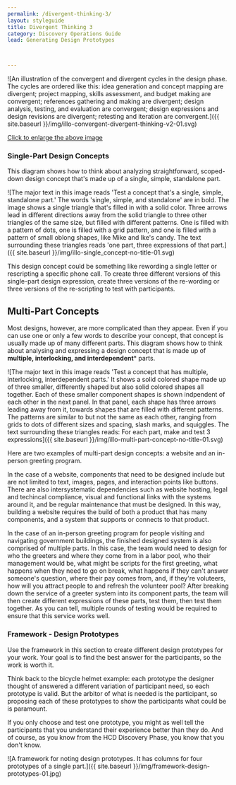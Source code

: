 ```yaml
---
permalink: /divergent-thinking-3/
layout: styleguide
title: Divergent Thinking 3
category: Discovery Operations Guide
lead: Generating Design Prototypes



---
```


![An illustration of the convergent and divergent cycles in the design phase. The cycles are ordered like this: idea generation and concept mapping are divergent; project mapping, skills assessment, and budget making are convergent; references gathering and making are divergent; design analysis, testing, and evaluation are convergent; design expressions and design revisions are divergent; retesting and iteration are convergent.]({{ site.baseurl }}/img/illo-convergent-divergent-thinking-v2-01.svg)

<a href="/HCD-Design-Operations-Guide/img/illo-convergent-divergent-thinking-v2-01.svg" alt=" " target="blank">Click to enlarge the above image</a>

### Single-Part Design Concepts

This diagram shows how to think about analyzing straightforward, scoped-down design concept that's made up of a single, simple, standalone part.

![The major text in this image reads 'Test a concept that's a single, simple, standalone part.' The words 'single, simple, and standalone' are in bold. The image shows a single triangle that's filled in with a solid color. Three arrows lead in different directions away from the solid triangle to three other triangles of the same size, but filled with different patterns. One is filled with a pattern of dots, one is filled with a grid pattern, and one is filled with a pattern of small oblong shapes, like Mike and Ike's candy. The text surrounding these triangles reads 'one part, three expressions of that part.]({{ site.baseurl }}/img/illo-single_concept-no-title-01.svg)

This design concept could be something like rewording a single letter or rescripting a specific phone call. To create three different versions of this single-part design expression, create three versions of the re-wording or three versions of the re-scripting to test with participants.

## Multi-Part Concepts

Most designs, however, are more complicated than they appear. Even if you can use one or only a few words to describe your concept, that concept is usually made up of many different parts. This diagram shows how to think about analysing and expressing a design concept that is made up of **multiple, interlocking, and interdependent*** parts.

![The major text in this image reads 'Test a concept that has multiple, interlocking, interdependent parts.' It shows a solid colored shape made up of three smaller, differently shaped but also solid colored shapes all together. Each of these smaller component shapes is shown indpendent of each other in the next panel. In that panel, each shape has three arrows leading away from it, towards shapes that are filled with different patterns. The patterns are similar to but not the same as each other, ranging from grids to dots of different sizes and spacing, slash marks, and squiggles. The text surrounding these triangles reads: For each part, make and test 3 expressions]({{ site.baseurl }}/img/illo-multi-part-concept-no-title-01.svg)

Here are two examples of multi-part design concepts: a website and an in-person greeting program.

In the case of a website, components that need to be designed include but are not limited to text, images, pages, and interaction points like buttons. There are also intersystematic dependencies such as website hosting, legal and techincal compliance, visual and functional links with the systems around it, and be regular maintenance that must be designed. In this way, building a website requires the build of both a product that has many components, and a system that supports or connects to that product.

In the case of an in-person greeting program for people visiting and navigating government buildings, the finished designed system is also comprised of multiple parts. In this case, the team would need to design for who the greeters and where they come from in a labor pool, who their management would be, what might be scripts for the first greeting, what happens when they need to go on break, what happens if they can't answer someone's question, where their pay comes from, and, if they're voluteers, how will you attract people to and refresh the volunteer pool? After breaking down the service of a greeter system into its component parts, the team will then create different expressions of these parts, test them, then test them together. As you can tell, multiple rounds of testing would be required to ensure that this service works well.

### Framework - Design Prototypes

Use the framework in this section to create different design prototypes for your work. Your goal is to find the best answer for the participants, so the work is worth it.

Think back to the bicycle helmet example: each prototype the designer thought of answered a different variation of participant need, so each prototype is valid. But the arbitor of what is needed is the participant, so proposing each of these prototypes to show the participants what could be is paramount.

If you only choose and test one prototype, you might as well tell the participants that you understand their experience better than they do. And of course, as you know from the HCD Discovery Phase, you know that you don't know.

![A framework for noting design prototypes. It has columns for four prototypes of a single part.]({{ site.baseurl }}/img/framework-design-prototypes-01.jpg)
